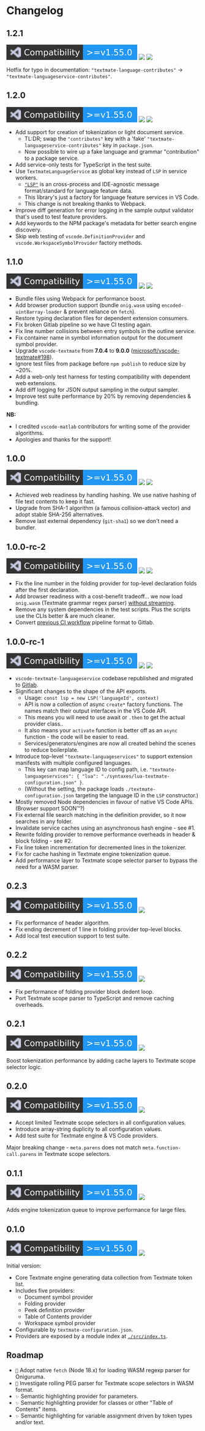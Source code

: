 # Changelog

## 1.2.1

<a href="https://code.visualstudio.com/updates/v1_51" target="_blank"><img src="https://github.com/vsce-toolroom/vscode-textmate-languageservice/raw/95579fa/assets/compatibility-badge.svg" /></a> <a href="https://github.com/vsce-toolroom/vscode-textmate-languageservice/tree/v1.2.0/"><img src="https://img.shields.io/static/v1.svg?style=flat-square&label=Release%20Date&message=2023-03-29&logo=googlecalendar&logoColor=cacde2&labelColor=333333&color=2196f3" /></a> <a href="https://gitlab.com/SNDST00M/vscode-textmate-languageservice/-/milestones/6"><img src="https://img.shields.io/static/v1.svg?style=flat-square&label=Milestone&message=v1.2.0&logo=github&logoColor=cacde2&labelColor=333333&color=2196f3" /></a>

Hotfix for typo in documentation: `"textmate-language-contributes"` -> `"textmate-languageservice-contributes"`.

## 1.2.0

<a href="https://code.visualstudio.com/updates/v1_51" target="_blank"><img src="https://github.com/vsce-toolroom/vscode-textmate-languageservice/raw/95579fa/assets/compatibility-badge.svg" /></a> <a href="https://github.com/vsce-toolroom/vscode-textmate-languageservice/tree/v1.2.0/"><img src="https://img.shields.io/static/v1.svg?style=flat-square&label=Release%20Date&message=2023-03-29&logo=googlecalendar&logoColor=cacde2&labelColor=333333&color=2196f3" /></a> <a href="https://gitlab.com/SNDST00M/vscode-textmate-languageservice/-/milestones/5"><img src="https://img.shields.io/static/v1.svg?style=flat-square&label=Milestone&message=v1.2.0&logo=github&logoColor=cacde2&labelColor=333333&color=2196f3" /></a>

- Add support for creation of tokenization or light document service.
  - TL:DR; swap the `"contributes"` key with a 'fake' `"textmate-languageservice-contributes"` key in `package.json`.
  - Now possible to wire up a fake language and grammar "contribution" to a package service.
- Add service-only tests for TypeScript in the test suite.
- Use `TextmateLanguageService` as global key instead of `LSP` in service workers.
  - [`"LSP"`][wikipedia-languageserver-protocol] is an cross-process and IDE-agnostic message format/standard for language feature data.
  - This library's just a factory for language feature services in VS Code.
  - This change is not breaking thanks to Webpack.
- Improve diff generation for error logging in the sample output validator that's used to test feature providers.
- Add keywords to the NPM package's metadata for better search engine discovery.
- Skip web testing of `vscode.DefinitionProvider` and `vscode.WorkspaceSymbolProvider` factory methods.

## 1.1.0

<a href="https://code.visualstudio.com/updates/v1_51" target="_blank"><img src="https://github.com/vsce-toolroom/vscode-textmate-languageservice/raw/34d39b2/assets/compatibility-badge.svg" /></a> <a href="https://github.com/vsce-toolroom/vscode-textmate-languageservice/tree/34d39b2/"><img src="https://img.shields.io/static/v1.svg?style=flat-square&label=Release%20Date&message=2023-02-24&logo=googlecalendar&logoColor=cacde2&labelColor=333333&color=2196f3" /></a> <a href="https://gitlab.com/SNDST00M/vscode-textmate-languageservice/-/milestones/4"><img src="https://img.shields.io/static/v1.svg?style=flat-square&label=Milestone&message=34d39b2&logo=github&logoColor=cacde2&labelColor=333333&color=2196f3" /></a>

- Bundle files using Webpack for performance boost.
- Add browser production support (bundle `onig.wasm` using `encoded-uint8array-loader` & prevent reliance on `fetch`).
- Restore typing declaration files for dependent extension consumers.
- Fix broken Gitlab pipeline so we have CI testing again.
- Fix line number collisions between entry symbols in the outline service.
- Fix container name in symbol information output for the document symbol provider.
- Upgrade `vscode-textmate` from **7.0.4** to **9.0.0** ([microsoft/vscode-textmate#198][github-microsoft-textmate-198]).
- Ignore test files from package before `npm publish` to reduce size by ~20%.
- Add a web-only test harness for testing compatibility with dependent web extensions.
- Add diff logging for JSON output sampling in the output sampler.
- Improve test suite performance by 20% by removing dependencies & bundling.

**NB:**
- I credited `vscode-matlab` contributors for writing some of the provider algorithms.
- Apologies and thanks for the support!

## 1.0.0

<a href="https://code.visualstudio.com/updates/v1_51" target="_blank"><img src="https://github.com/vsce-toolroom/vscode-textmate-languageservice/raw/34d39b2/assets/compatibility-badge.svg" /></a> <a href="https://github.com/vsce-toolroom/vscode-textmate-languageservice/tree/34d39b2/"><img src="https://img.shields.io/static/v1.svg?style=flat-square&label=Release%20Date&message=2023-01-28&logo=googlecalendar&logoColor=cacde2&labelColor=333333&color=2196f3" /></a> <a href="https://gitlab.com/SNDST00M/vscode-textmate-languageservice/-/milestones/3"><img src="https://img.shields.io/static/v1.svg?style=flat-square&label=Milestone&message=v1.0.0&logo=github&logoColor=cacde2&labelColor=333333&color=2196f3" /></a>

- Achieved web readiness by handling hashing. We use native hashing of file text contents to keep it fast.
- Upgrade from SHA-1 algorithm (a famous collision-attack vector) and adopt stable SHA-256 alternatives.
- Remove last external dependency (`git-sha1`) so we don't need a bundler.

## 1.0.0-rc-2

<a href="https://code.visualstudio.com/updates/v1_51" target="_blank"><img src="https://github.com/vsce-toolroom/vscode-textmate-languageservice/raw/34d39b2/assets/compatibility-badge.svg" /></a> <a href="https://github.com/vsce-toolroom/vscode-textmate-languageservice/tree/v1.0.0-rc-2/"><img src="https://img.shields.io/static/v1.svg?style=flat-square&label=Release%20Date&message=2023-01-27&logo=googlecalendar&logoColor=cacde2&labelColor=333333&color=2196f3" /></a> <a href="https://gitlab.com/SNDST00M/vscode-textmate-languageservice/-/milestones/2"><img src="https://img.shields.io/static/v1.svg?style=flat-square&label=Milestone&message=v1.0.0-rc-2&logo=github&logoColor=cacde2&labelColor=333333&color=2196f3" /></a>

- Fix the line number in the folding provider for top-level declaration folds after the first declaration.
- Add browser readiness with a cost-benefit tradeoff... we now load `onig.wasm` (Textmate grammar regex parser) [without streaming][github-monacotm-app-loadonigwasm].
- Remove any system dependencies in the test scripts. Plus the scripts use the CLIs better & are much cleaner.
- Convert [previous CI workflow][github-old-ci-yaml] pipeline format to Gitlab.

## 1.0.0-rc-1

<a href="https://code.visualstudio.com/updates/v1_51" target="_blank"><img src="https://github.com/vsce-toolroom/vscode-textmate-languageservice/raw/34d39b2/assets/compatibility-badge.svg" /></a> <a href="https://github.com/vsce-toolroom/vscode-textmate-languageservice/tree/v1.0.0-rc-1/"><img src="https://img.shields.io/static/v1.svg?style=flat-square&label=Release%20Date&message=2023-01-26&logo=googlecalendar&logoColor=cacde2&labelColor=333333&color=2196f3" /></a> <a href="https://gitlab.com/SNDST00M/vscode-textmate-languageservice/-/milestones/1"><img src="https://img.shields.io/static/v1.svg?style=flat-square&label=Milestone&message=v1.0.0-rc-1&logo=github&logoColor=cacde2&labelColor=333333&color=2196f3" /></a>

- `vscode-textmate-languageservice` codebase republished and migrated to [Gitlab][gitlab-repository-tag-1.0.0.rc.1].
- Significant changes to the shape of the API exports.
  - Usage: `const lsp = new LSP('languageId', context)`
  - API is now a collection of async `create*` factory functions. The names match their output interfaces in the VS Code API.
  - This means you will need to use await or `.then` to get the actual provider class..
  - It also means your `activate` function is better off as an `async` function - the code will be easier to read.
  - Services/generators/engines are now all created behind the scenes to reduce boilerplate.
- Introduce top-level `"textmate-languageservices"` to support extension manifests with multiple configured languages.
  - This key can map language ID to config path, i.e. `"textmate-languageservices": { "lua": "./syntaxes/lua-textmate-configuration.json" }`.
  - (Without the setting, the package loads `./textmate-configuration.json` targeting the language ID in the `LSP` constructor.)
- Mostly removed Node dependencies in favour of native VS Code APIs. (Browser support SOON™?)
- Fix external file search matching in the definition provider, so it now searches in any folder.
- Invalidate service caches using an asynchronous hash engine - see #1.
- Rewrite folding provider to remove performance overheads in header & block folding - see #2.
- Fix line token incrementation for decremented lines in the tokenizer.
- Fix for cache hashing in Textmate engine tokenization queue.
- Add performance layer to Textmate scope selector parser to bypass the need for a WASM parser.

## 0.2.3

<a href="https://code.visualstudio.com/updates/v1_51" target="_blank"><img src="https://github.com/vsce-toolroom/vscode-textmate-languageservice/raw/34d39b2/assets/compatibility-badge.svg" /></a> <img src="https://img.shields.io/static/v1.svg?style=flat-square&label=Release%20Date&message=2022-04-01&logo=googlecalendar&logoColor=cacde2&labelColor=333333&color=2196f3" />

- Fix performance of header algorithm.
- Fix ending decrement of 1 line in folding provider top-level blocks.
- Add local test execution support to test suite.

## 0.2.2

<a href="https://code.visualstudio.com/updates/v1_51" target="_blank"><img src="https://github.com/vsce-toolroom/vscode-textmate-languageservice/raw/34d39b2/assets/compatibility-badge.svg" /></a> <img src="https://img.shields.io/static/v1.svg?style=flat-square&label=Release%20Date&message=2022-03-18&logo=googlecalendar&logoColor=cacde2&labelColor=333333&color=2196f3" />

- Fix performance of folding provider block dedent loop.
- Port Textmate scope parser to TypeScript and remove caching overheads.

## 0.2.1

<a href="https://code.visualstudio.com/updates/v1_51" target="_blank"><img src="https://github.com/vsce-toolroom/vscode-textmate-languageservice/raw/34d39b2/assets/compatibility-badge.svg" /></a> <img src="https://img.shields.io/static/v1.svg?style=flat-square&label=Release%20Date&message=2021-12-20&logo=googlecalendar&logoColor=cacde2&labelColor=333333&color=2196f3" />

Boost tokenization performance by adding cache layers to Textmate scope selector logic.

## 0.2.0

<a href="https://code.visualstudio.com/updates/v1_51" target="_blank"><img src="https://github.com/vsce-toolroom/vscode-textmate-languageservice/raw/34d39b2/assets/compatibility-badge.svg" /></a> <img src="https://img.shields.io/static/v1.svg?style=flat-square&label=Release%20Date&message=2021-12-02&logo=googlecalendar&logoColor=cacde2&labelColor=333333&color=2196f3" />

- Accept limited Textmate scope selectors in all configuration values.
- Introduce array-string duplicity to all configuration values.
- Add test suite for Textmate engine & VS Code providers.

Major breaking change - `meta.parens` does not match `meta.function-call.parens` in Textmate scope selectors.

## 0.1.1

<a href="https://code.visualstudio.com/updates/v1_51" target="_blank"><img src="https://github.com/vsce-toolroom/vscode-textmate-languageservice/raw/34d39b2/assets/compatibility-badge.svg" /></a> <img src="https://img.shields.io/static/v1.svg?style=flat-square&label=Release%20Date&message=2021-10-28&logo=googlecalendar&logoColor=cacde2&labelColor=333333&color=2196f3" />

Adds engine tokenization queue to improve performance for large files.

## 0.1.0

<a href="https://code.visualstudio.com/updates/v1_51" target="_blank"><img src="https://github.com/vsce-toolroom/vscode-textmate-languageservice/raw/34d39b2/assets/compatibility-badge.svg" /></a> <img src="https://img.shields.io/static/v1.svg?style=flat-square&label=Release%20Date&message=2021-08-27&logo=googlecalendar&logoColor=cacde2&labelColor=333333&color=2196f3" />

Initial version:

- Core Textmate engine generating data collection from Textmate token list.
- Includes five providers:
  - Document symbol provider
  - Folding provider
  - Peek definition provider
  - Table of Contents provider
  - Workspace symbol provider
- Configurable by `textmate-configuration.json`.
- Providers are exposed by a module index at [`./src/index.ts`][github-vsctmls-index].

## Roadmap

- `🚀` Adopt native `fetch` (Node 18.x) for loading WASM regexp parser for Oniguruma.
- `🚀` Investigate rolling PEG parser for Textmate scope selectors in WASM format.
- `✨` Semantic highlighting provider for parameters.
- `✨` Semantic highlighting provider for classes or other "Table of Contents" items.
- `✨` Semantic highlighting for variable assignment driven by token types and/or text.

<!-- 1.2.0 -->
[wikipedia-languageserver-protocol]: https://en.wikipedia.org/wiki/Language_Server_Protocol
<!-- 1.1.0 -->
[github-microsoft-textmate-198]: https://github.com/microsoft/vscode-textmate/issues/198
<!-- 1.0.5 -->
[github-monacotm-app-loadonigwasm]: https://github.com/bolinfest/monaco-tm/blob/908f1ca0cab3e82823cb465108ae86ee2b4ba3fc/src/app.ts#L141-L143
<!-- 1.0.0-rc-2 -->
[github-old-ci-yaml]: https://github.com/vsce-toolroom/vscode-textmate-languageservice/blob/v0.2.1/.github/workflows/ci.yml
<!-- 1.0.0-rc-1 -->
[gitlab-repository-tag-1.0.0.rc.1]: https://github.com/vsce-toolroom/vscode-textmate-languageservice/tags/v1.0.0-rc-1
<!-- 0.1.0 -->
[github-vsctmls-index]: https://github.com/vsce-toolroom/vscode-textmate-languageservice/blob/v0.1.0/src/index.ts

